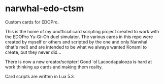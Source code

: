 # narwhal-edo-ctsm
Custom cards for EDOPro.

This is the home of my unofficial card scripting project created to work with the EDOPro Yu-Gi-Oh duel simulator. The various cards in this repo were created by myself or others and scripted by the one and only Narwhal (that's me!) and are intended to be what we always wanted Konami to create, but they never did...

There is now a new creator/scripter! Good 'ol Lacoodapalooza is hard at work thinking up cards and making them reality.

Card scripts are written in Lua 5.3.

